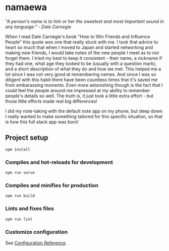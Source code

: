 # namaewa

*"A person's name is to him or her the sweetest and most important sound in any language." - Dale Carnegie*

When I read Dale Carnegie's book "How to Win Friends and Influence People" this quote was one that really stuck with me. I took that advice to heart so much that when I moved to Japan and started networking and making new friends, I would take notes of the new people I meet as to not forget them. I tried my best to keep it consistent - their name, a nickname if they had one, what age they looked to be (usually with a question mark), and a short description of what they do and how we met. This helped me a lot since I was not very good at remembering names. And since I was so diligent with this habit there have been countless times that it's saved me from embarassing moments. Even more astonishing though is the fact that I could feel the people around me impressed at my ability to remember people's details so well. The truth is, it just took a little extra effort - but those little efforts made real big differences!

I did my note-taking with the default note app on my phone, but deep down I really wanted to make something tailored for this specific situation, so that is how this full stack app was born!


## Project setup
```
npm install
```

### Compiles and hot-reloads for development
```
npm run serve
```

### Compiles and minifies for production
```
npm run build
```

### Lints and fixes files
```
npm run lint
```

### Customize configuration
See [Configuration Reference](https://cli.vuejs.org/config/).
